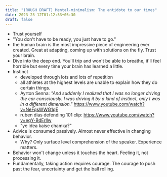 ```yaml
---
title: "(ROUGH DRAFT) Mental-minimalism: The antidote to our times"
date: 2023-23-12T01:12:53+05:30
draft: false
---
```


- Trust yourself
- "You don't have to be ready, you just have to go." 
- the human brain is the most impressive piece of engineering ever created. Great at adapting, coming up with solutions on the fly. Trust your brain.
- Dive into the deep end. You'll trip and won't be able to breathe, it'll feel horrible but every time your brain has learned a little. 
- Instinct
    - developed through lots and lots of repetition
    - all athletes at the highest levels are unable to explain how they do certain things. 
    - Ayrton Senna: *"And suddenly I realized that I was no longer driving the car consciously. I was driving it by a kind of instinct, only I was in a different dimension."* https://www.youtube.com/watch?v=NeFqsWWG1qE
    - ruben dias defending 101 clip: https://www.youtube.com/watch?v=eqY-BdErllw
    - "ye idea kaise chamka?"
- Advice is consumed passively. Almost never effective in changing behavior.
    - Why? Only surface level comprehension of the speaker. Experience matters.
- Behavior won't change unless it touches the heart. Feeling it, not processing it.
- Fundamentally, taking action requires courage. The courage to push past the fear, uncertainty and get the ball rolling. 

